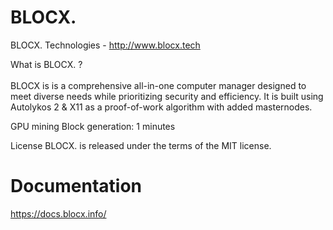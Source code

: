 # BLOCX.

BLOCX. Technologies - http://www.blocx.tech

What is BLOCX. ? <br><br>
BLOCX is is a comprehensive all-in-one computer manager designed to meet diverse needs while prioritizing security and efficiency. It is built using Autolykos 2 & X11 as a proof-of-work algorithm with added masternodes.

GPU mining
Block generation: 1 minutes

License
BLOCX. is released under the terms of the MIT license.

# Documentation

https://docs.blocx.info/